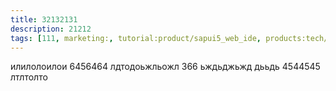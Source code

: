 ```yaml
---
title: 32132131
description: 21212
tags: [111, marketing:, tutorial:product/sapui5_web_ide, products:tech/67838200100800004076, tutorial:technology/sql, products:tech/73554900100700001290, products:tech/73554900100700000996/67837800100800004901, products:tech/73554900100700001033/67837800100800006853/67837800100900008231, 111]
---
```

илилолоилои 6456464
лдтодоьжльожл 366
ьждьджьжд дььдь 4544545 лтлтолто
